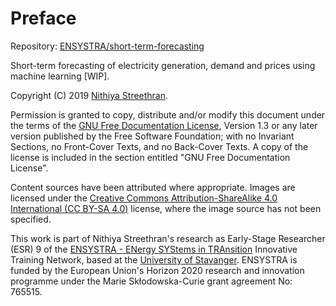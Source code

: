 
# Preface 

Repository: [ENSYSTRA/short-term-forecasting](https://github.com/ENSYSTRA/short-term-forecasting)

Short-term forecasting of electricity generation, demand and prices using machine learning [WIP].

Copyright (C) 2019 [Nithiya Streethran](mailto:nmstreethran@gmail.com).

Permission is granted to copy, distribute and/or modify this document under the terms of the [GNU Free Documentation License](https://www.gnu.org/licenses/fdl-1.3), Version 1.3 or any later version published by the Free Software Foundation; with no Invariant Sections, no Front-Cover Texts, and no Back-Cover Texts. A copy of the license is included in the section entitled "GNU Free Documentation License".

Content sources have been attributed where appropriate. Images are licensed under the [Creative Commons Attribution-ShareAlike 4.0 International (CC BY-SA 4.0)](https://creativecommons.org/licenses/by-sa/4.0/) license, where the image source has not been specified.

This work is part of Nithiya Streethran's research as Early-Stage Researcher (ESR) 9 of the [ENSYSTRA - ENergy SYStems in TRAnsition](https://ensystra.eu/) Innovative Training Network, based at the [University of Stavanger](https://www.uis.no/). ENSYSTRA is funded by the European Union's Horizon 2020 research and innovation programme under the Marie Skłodowska-Curie grant agreement No: 765515.
